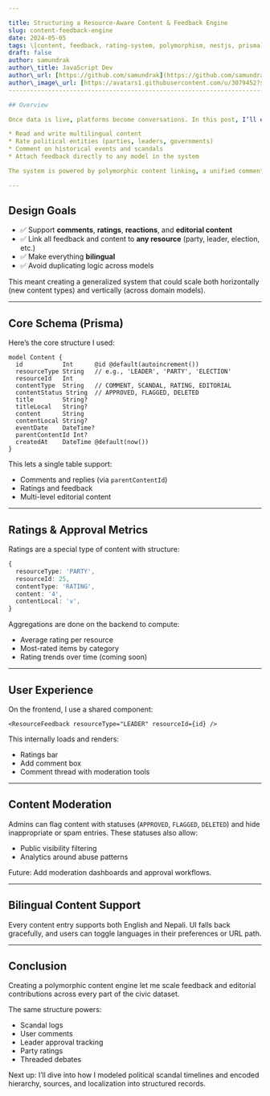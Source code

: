 ```yaml
---

title: Structuring a Resource-Aware Content & Feedback Engine
slug: content-feedback-engine
date: 2024-05-05
tags: \[content, feedback, rating-system, polymorphism, nestjs, prisma]
draft: false
author: samundrak
author\_title: JavaScript Dev
author\_url: [https://github.com/samundrak](https://github.com/samundrak)
author\_image\_url: [https://avatars1.githubusercontent.com/u/3079452?s=460\&u=e5bd48488cb71b665ea5403192c6b8a963644a08\&v=4](https://avatars1.githubusercontent.com/u/3079452?s=460&u=e5bd48488cb71b665ea5403192c6b8a963644a08&v=4)
------------------------------------------------------------------------------------------------------------------------------------------------------------------------------------------------------------------------------------

## Overview

Once data is live, platforms become conversations. In this post, I’ll explain how I created a **resource-aware content and feedback engine** where users can:

* Read and write multilingual content
* Rate political entities (parties, leaders, governments)
* Comment on historical events and scandals
* Attach feedback directly to any model in the system

The system is powered by polymorphic content linking, a unified comment engine, and approval metrics.

---
```


## Design Goals
<!-- truncate    -->
* ✅ Support **comments**, **ratings**, **reactions**, and **editorial content**
* ✅ Link all feedback and content to **any resource** (party, leader, election, etc.)
* ✅ Make everything **bilingual**
* ✅ Avoid duplicating logic across models

This meant creating a generalized system that could scale both horizontally (new content types) and vertically (across domain models).

---

## Core Schema (Prisma)

Here’s the core structure I used:

```prisma
model Content {
  id           Int      @id @default(autoincrement())
  resourceType String   // e.g., 'LEADER', 'PARTY', 'ELECTION'
  resourceId   Int
  contentType  String   // COMMENT, SCANDAL, RATING, EDITORIAL
  contentStatus String  // APPROVED, FLAGGED, DELETED
  title        String?
  titleLocal   String?
  content      String
  contentLocal String?
  eventDate    DateTime?
  parentContentId Int?
  createdAt    DateTime @default(now())
}
```

This lets a single table support:

* Comments and replies (via `parentContentId`)
* Ratings and feedback
* Multi-level editorial content

---

## Ratings & Approval Metrics

Ratings are a special type of content with structure:

```ts
{
  resourceType: 'PARTY',
  resourceId: 25,
  contentType: 'RATING',
  content: '4',
  contentLocal: '४',
}
```

Aggregations are done on the backend to compute:

* Average rating per resource
* Most-rated items by category
* Rating trends over time (coming soon)

---

## User Experience

On the frontend, I use a shared component:

```tsx
<ResourceFeedback resourceType="LEADER" resourceId={id} />
```

This internally loads and renders:

* Ratings bar
* Add comment box
* Comment thread with moderation tools

---

## Content Moderation

Admins can flag content with statuses (`APPROVED`, `FLAGGED`, `DELETED`) and hide inappropriate or spam entries. These statuses also allow:

* Public visibility filtering
* Analytics around abuse patterns

Future: Add moderation dashboards and approval workflows.

---

## Bilingual Content Support

Every content entry supports both English and Nepali. UI falls back gracefully, and users can toggle languages in their preferences or URL path.

---

## Conclusion

Creating a polymorphic content engine let me scale feedback and editorial contributions across every part of the civic dataset.

The same structure powers:

* Scandal logs
* User comments
* Leader approval tracking
* Party ratings
* Threaded debates

Next up: I’ll dive into how I modeled political scandal timelines and encoded hierarchy, sources, and localization into structured records.
